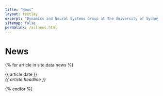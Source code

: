 ```yaml
---
title: "News"
layout: textlay
excerpt: "Dynamics and Neural Systems Group at The University of Sydney."
sitemap: false
permalink: /allnews.html
---
```


# News

{% for article in site.data.news %}
<p>{{ article.date }} <br>
<em>{{ article.headline }}</em></p>
{% endfor %}
